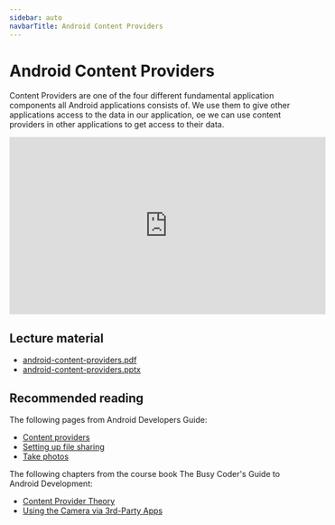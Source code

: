 ```yaml
---
sidebar: auto
navbarTitle: Android Content Providers
---
```


# Android Content Providers
Content Providers are one of the four different fundamental application components all Android applications consists of. We use them to give other applications access to the data in our application, oe we can use content providers in other applications to get access to their data.

<iframe width="560" height="314" src="https://www.youtube.com/embed/KsstMmSCUtg" frameborder="0" allow="accelerometer; autoplay; clipboard-write; encrypted-media; gyroscope; picture-in-picture" allowfullscreen></iframe>

## Lecture material
* [android-content-providers.pdf](android-content-providers.pdf)
* [android-content-providers.pptx](android-content-providers.pptx)

## Recommended reading
The following pages from Android Developers Guide:
* [Content providers](https://developer.android.com/guide/topics/providers/content-providers)
* [Setting up file sharing](https://developer.android.com/training/secure-file-sharing/setup-sharing)
* [Take photos](https://developer.android.com/training/camera/photobasics)

The following chapters from the course book The Busy Coder's Guide to Android Development:
* [Content Provider Theory](https://wares.commonsware.com/app/internal/book/Android/page/chap-cptheory-001.html)
* [Using the Camera via 3rd-Party Apps](https://wares.commonsware.com/app/internal/book/Android/page/chap-camera-001.html)